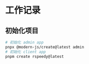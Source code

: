 # 工作记录

## 初始化项目

```bash
# 初始化 admin app
pnpx @modern-js/create@latest admin
# 初始化 client app
pnpm create rspeedy@latest
```
